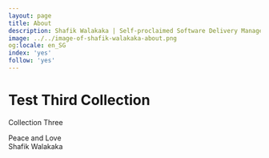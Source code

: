 ```yaml
---
layout: page
title: About
description: Shafik Walakaka | Self-proclaimed Software Delivery Manager. In my professional life, I deliver high quality software within tight timelines. In my personal life, I can either be found with my wife, training my dog or tinkering with the personal websites that I manage. Read on to find out more!
image: ../../image-of-shafik-walakaka-about.png
og:locale: en_SG
index: 'yes'
follow: 'yes'
---
```



# Test Third Collection
Collection Three

Peace and Love<br>
Shafik Walakaka
